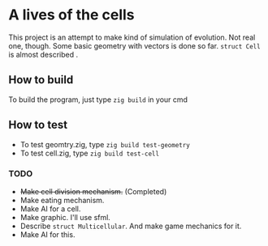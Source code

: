 # A lives of the cells

This project is an attempt to make kind of simulation of evolution. Not real one, though.
Some basic geometry with vectors is done so far. `struct Cell` is almost described .

## How to build

To build the program, just type `zig build` in your cmd

## How to test

* To test geomtry.zig, type `zig build test-geometry`
* To test cell.zig, type `zig build test-cell`

### TODO

* ~~Make cell division mechanism.~~ (Completed)
* Make eating mechanism.
* Make AI for a cell.
* Make graphic. I'll use sfml.
* Describe `struct Multicellular`. And make game mechanics for it.
* Make AI for this.

